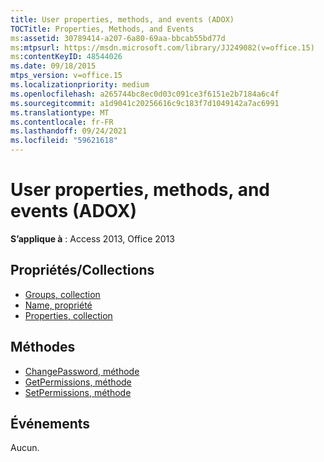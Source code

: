 ```yaml
---
title: User properties, methods, and events (ADOX)
TOCTitle: Properties, Methods, and Events
ms:assetid: 30789414-a207-6a80-69aa-bbcab55bd77d
ms:mtpsurl: https://msdn.microsoft.com/library/JJ249082(v=office.15)
ms:contentKeyID: 48544026
ms.date: 09/18/2015
mtps_version: v=office.15
ms.localizationpriority: medium
ms.openlocfilehash: a265744bc8ec0d03c091ce3f6151e2b7184a6c4f
ms.sourcegitcommit: a1d9041c20256616c9c183f7d1049142a7ac6991
ms.translationtype: MT
ms.contentlocale: fr-FR
ms.lasthandoff: 09/24/2021
ms.locfileid: "59621618"
---
```

# <a name="user-properties-methods-and-events-adox"></a>User properties, methods, and events (ADOX)

**S’applique à** : Access 2013, Office 2013

## <a name="propertiescollections"></a>Propriétés/Collections

- [Groups, collection](groups-collection-adox.md)
- [Name, propriété](name-property-adox.md)
- [Properties, collection](properties-collection-ado.md)

## <a name="methods"></a>Méthodes

- [ChangePassword, méthode](changepassword-method-adox.md)
- [GetPermissions, méthode](getpermissions-method-adox.md)
- [SetPermissions, méthode](setpermissions-method-adox.md)

## <a name="events"></a>Événements

Aucun.

